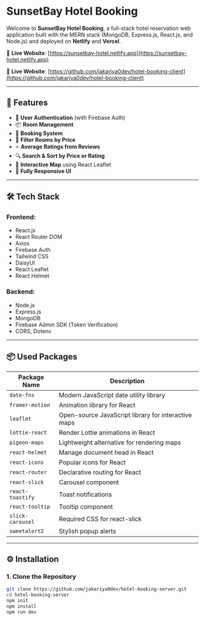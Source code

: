 # SunsetBay Hotel Booking

Welcome to **SunsetBay Hotel Booking**, a full-stack hotel reservation web application built with the MERN stack (MongoDB, Express.js, React.js, and Node.js) and deployed on **Netlify** and **Vercel**.

🔗 **Live Website**: [https://sunsetbay-hotel.netlify.app](https://sunsetbay-hotel.netlify.app)

🔗 **Live Website**: [https://github.com/jakariya0dev/hotel-booking-client](https://github.com/jakariya0dev/hotel-booking-client)

---

## 🚀 Features

- 🔐 **User Authentication** (with Firebase Auth)
- 📦 **Room Management**
- 📅 **Booking System**
- 💸 **Filter Rooms by Price**
- ⭐ **Average Ratings from Reviews**
- 🔍 **Search & Sort by Price or Rating**
- 📍 **Interactive Map** using React Leaflet
- 📱 **Fully Responsive UI**

---

## 🛠️ Tech Stack

### Frontend:
- React.js
- React Router DOM
- Axios
- Firebase Auth
- Tailwind CSS
- DaisyUI
- React Leaflet
- React Helmet

### Backend:
- Node.js
- Express.js
- MongoDB
- Firebase Admin SDK (Token Verification)
- CORS, Dotenv

---

## 📦 Used Packages

| Package Name         | Description                                        |
|----------------------|----------------------------------------------------|
| `date-fns`           | Modern JavaScript date utility library             |
| `framer-motion`      | Animation library for React                        |
| `leaflet`            | Open-source JavaScript library for interactive maps |
| `lottie-react`       | Render Lottie animations in React                  |
| `pigeon-maps`        | Lightweight alternative for rendering maps         |
| `react-helmet`       | Manage document head in React                      |
| `react-icons`        | Popular icons for React                            |
| `react-router`       | Declarative routing for React                      |
| `react-slick`        | Carousel component                                 |
| `react-toastify`     | Toast notifications                                |
| `react-tooltip`      | Tooltip component                                  |
| `slick-carousel`     | Required CSS for react-slick                       |
| `sweetalert2`        | Stylish popup alerts                               |

---

## ⚙️ Installation

### 1. Clone the Repository

```bash
git clone https://github.com/jakariya0dev/hotel-booking-server.git
cd hotel-booking-server
npm init
npm install
npm run dev

